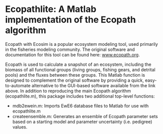 # Ecopathlite: A Matlab implementation of the Ecopath algorithm

Ecopath with Ecosim is a popular ecosystem modeling tool, used primarily in the fisheries modeling community. The original software and documentation for this tool can be found here: www.ecopath.org.

Ecopath is used to calculate a snapshot of an ecosystem, including the biomass of all functional groups (living groups, fishing gears, and detrital pools) and the fluxes between these groups. This Matlab function is designed to complement the original software by providing a quick, easy-to-automate alternative to the GUI-based software available from the link above.
In addition to reproducing the main Ecopath algorithm (ecopathlite.m), this package includes two additional top-level functions:

- mdb2ewein.m: Imports EwE6 database files to Matlab for use with ecopathlite.m
- createensemble.m: Generates an ensemble of Ecopath parameter sets based on a starting model and parameter uncertainty (i.e. pedigree) values.